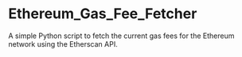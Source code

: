 # Ethereum_Gas_Fee_Fetcher
A simple Python script to fetch the current gas fees for the Ethereum network using the Etherscan API.

